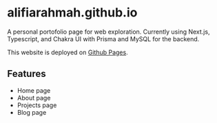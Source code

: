 # alifiarahmah.github.io

A personal portofolio page for web exploration. Currently using Next.js, Typescript, and Chakra UI with Prisma and MySQL for the backend.

This website is deployed on [Github Pages](https://alifiarahmah.github.io/).

## Features

- Home page
- About page
- Projects page
- Blog page